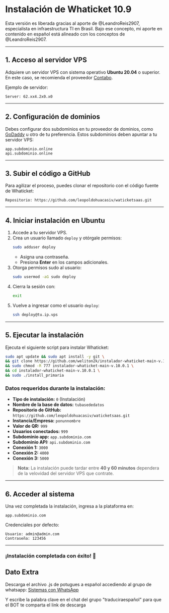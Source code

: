 # Instalación de Whaticket 10.9

Esta versión es liberada gracias al aporte de @LeandroReis2907, especialista en infraestructura TI en Brasil. Bajo ese concepto, mi aporte en contenido en español está alineado con los conceptos de @LeandroReis2907.

---

## 1. Acceso al servidor VPS

Adquiere un servidor VPS con sistema operativo **Ubuntu 20.04** o superior. En este caso, se recomienda el proveedor [Contabo](https://contabo.com).

Ejemplo de servidor:
```
Server: 62.xx4.2x0.x0
```

---

## 2. Configuración de dominios

Debes configurar dos subdominios en tu proveedor de dominios, como [GoDaddy](https://www.godaddy.com/) u otro de tu preferencia. Estos subdominios deben apuntar a tu servidor VPS:
```
app.subdominio.online
api.subdominio.online
```

---

## 3. Subir el código a GitHub

Para agilizar el proceso, puedes clonar el repositorio con el código fuente de Whaticket:
```
Repositorio: https://github.com/leopoldohuacasiv/waticketsaas.git
```

---

## 4. Iniciar instalación en Ubuntu

1. Accede a tu servidor VPS.
2. Crea un usuario llamado `deploy` y otórgale permisos:
    ```bash
    sudo adduser deploy
    ```
    - Asigna una contraseña.
    - Presiona **Enter** en los campos adicionales.
3. Otorga permisos sudo al usuario:
    ```bash
    sudo usermod -aG sudo deploy
    ```
4. Cierra la sesión con:
    ```bash
    exit
    ```
5. Vuelve a ingresar como el usuario `deploy`:
    ```bash
    ssh deploy@tu.ip.vps
    ```

---

## 5. Ejecutar la instalación

Ejecuta el siguiente script para instalar Whaticket:
```bash
sudo apt update && sudo apt install -y git \
&& git clone https://github.com/weliton2k/instalador-whaticket-main-v.10.0.1.git \
&& sudo chmod -R 777 instalador-whaticket-main-v.10.0.1 \
&& cd instalador-whaticket-main-v.10.0.1 \
&& sudo ./install_primaria
```

### Datos requeridos durante la instalación:

- **Tipo de instalación:** `0` (Instalación)
- **Nombre de la base de datos:** `tubasededatos`
- **Repositorio de GitHub:** `https://github.com/leopoldohuacasiv/waticketsaas.git`
- **Instancia/Empresa:** `ponunnombre`
- **Valor de QR:** `999`
- **Usuarios conectados:** `999`
- **Subdominio app:** `app.subdominio.com`
- **Subdominio API:** `api.subdominio.com`
- **Conexión 1:** `3000`
- **Conexión 2:** `4000`
- **Conexión 3:** `5000`

> **Nota:** La instalación puede tardar entre **40 y 60 minutos** dependera de la velovidad del servidor VPS que contrate.

---

## 6. Acceder al sistema

Una vez completada la instalación, ingresa a la plataforma en:
```
app.subdominio.com
```

Credenciales por defecto:
```
Usuario: admin@admin.com
Contraseña: 123456
```

---

### ¡Instalación completada con éxito! 🎉

## Dato Extra

Descarga el archivo .js de potugues a español accediendo al grupo de whatsapp: [Sistemas con WhatsApp](https://chat.whatsapp.com/HR9PZZLqsRHAP8ZA8s0H5G)

Y escribe la palabra clave en el chat del grupo "traduciraespañol" para que el BOT te comparta el link de descarga
